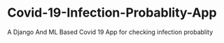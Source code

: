 # Covid-19-Infection-Probablity-App
A Django And ML Based Covid 19 App for checking infection probablity
